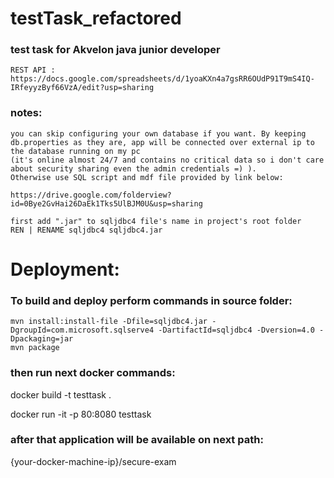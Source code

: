 # testTask_refactored
### test task for Akvelon java junior developer

```
REST API :  https://docs.google.com/spreadsheets/d/1yoaKXn4a7gsRR6OUdP91T9mS4IQ-IRfeyyzByf66VzA/edit?usp=sharing
```

### notes:
```
you can skip configuring your own database if you want. By keeping db.properties as they are, app will be connected over external ip to the database running on my pc
(it's online almost 24/7 and contains no critical data so i don't care about security sharing even the admin credentials =) ).
Otherwise use SQL script and mdf file provided by link below:

https://drive.google.com/folderview?id=0Bye2GvHai26DaEk1Tks5UlBJM0U&usp=sharing
```


  ```
  first add ".jar" to sqljdbc4 file's name in project's root folder
  REN | RENAME sqljdbc4 sqljdbc4.jar
  ```
# Deployment:
### To build and deploy perform commands in source folder:

    mvn install:install-file -Dfile=sqljdbc4.jar -DgroupId=com.microsoft.sqlserve4 -DartifactId=sqljdbc4 -Dversion=4.0 -Dpackaging=jar
    mvn package


### then run next docker commands:
   docker build -t testtask .

   docker run -it -p 80:8080 testtask

### after that application will be available on next path:
{your-docker-machine-ip}/secure-exam